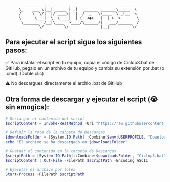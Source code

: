   
          __________ .__        .__                  ________
          \_    ___ \|__| _____ |  |   ______ _______\_____  \
          /     \  \/|  |/ ____\|  |  /  _   \\____  \ _(__  <
          \      \___|  \  \____|  |_(  <◕>   )  |_>  >       \
           \_______  /__|\____  >____/\______/|   ___/______  /
                   \/         \/              |__|          \/
                  

## Para ejecutar el script sigue los siguientes pasos:

✅ Para instalar el script en tu equipo, copia el código de Ciclop3.bat de GitHub, pegalo en un archivo de tu equipo y cambia su extensión por .bat (o .cmd). (Doble clic)

⚠️ No descargues directamente el archio .bat de GitHub


## Otra forma de descargar y ejecutar el script (😭 sin emogics):

```powershell
# Descargar el contenido del script
$scriptContent = Invoke-RestMethod -Uri "https://raw.githubusercontent.com/isaacnavajaspozo/Ciclop3/refs/heads/main/Ciclop3.bat"

# Definir la ruta de la carpeta de Descargas
$downloadsFolder = [System.IO.Path]::Combine($env:USERPROFILE, "Downloads")
echo "El archivo se ha descargado en $downloadsFolder"

# Guardar el contenido en la carpeta de Descargas
$scriptPath = [System.IO.Path]::Combine($downloadsFolder, "Ciclop3.bat")
$scriptContent | Out-File -FilePath $scriptPath -Encoding ASCII

# Ejecutar el archivo por lotes
Start-Process -FilePath $scriptPath

